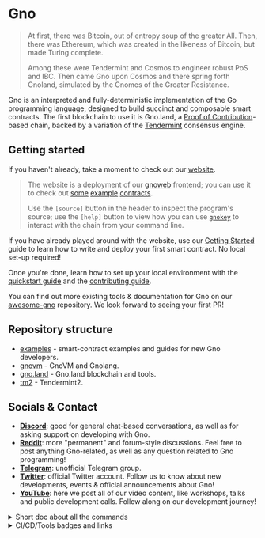 # Gno

> At first, there was Bitcoin, out of entropy soup of the greater All.
> Then, there was Ethereum, which was created in the likeness of Bitcoin,
> but made Turing complete.
>
> Among these were Tendermint and Cosmos to engineer robust PoS and IBC.
> Then came Gno upon Cosmos and there spring forth Gnoland,
> simulated by the Gnomes of the Greater Resistance.

Gno is an interpreted and fully-deterministic implementation of the Go
programming language, designed to build succinct and composable smart contracts.
The first blockchain to use it is Gno.land, a
[Proof of Contribution](./docs/concepts/proof-of-contribution.md)-based chain, backed by
a variation of the [Tendermint](https://docs.tendermint.com/v0.34/introduction/what-is-tendermint.html)
consensus engine.

## Getting started

If you haven't already, take a moment to check out our [website](https://gno.land/).

> The website is a deployment of our [gnoweb](./gno.land/cmd/gnoweb) frontend; you
> can use it to check out [some](https://test3.gno.land/r/demo/boards) [example](https://test3.gno.land/r/gnoland/blog)
> [contracts](https://test3.gno.land/r/demo/users).
>
> Use the `[source]` button in the header to inspect the program's source; use
> the `[help]` button to view how you can use [`gnokey`](./gno.land/cmd/gnokey)
> to interact with the chain from your command line.

If you have already played around with the website, use our
[Getting Started](https://github.com/gnolang/getting-started) guide to learn how
to write and deploy your first smart contract. No local set-up required!

Once you're done, learn how to set up your local environment with the
[quickstart guide](./examples/gno.land/r/demo/boards/README.md) and the
[contributing guide](./CONTRIBUTING.md).

You can find out more existing tools & documentation for Gno on our
[awesome-gno](https://github.com/gnolang/awesome-gno) repository.
We look forward to seeing your first PR!

## Repository structure

* [examples](./examples) - smart-contract examples and guides for new Gno developers.
* [gnovm](./gnovm) - GnoVM and Gnolang.
* [gno.land](./gno.land) - Gno.land blockchain and tools.
* [tm2](./tm2) - Tendermint2.

## Socials & Contact

* [**Discord**](https://discord.gg/YFtMjWwUN7): good for general chat-based
  conversations, as well as for asking support on developing with Gno.
* [**Reddit**](https://www.reddit.com/r/gnoland): more "permanent" and
  forum-style discussions. Feel free to post anything Gno-related, as well as
  any question related to Gno programming!
* [**Telegram**](https://t.me/gnoland): unofficial Telegram group.
* [**Twitter**](https://twitter.com/_gnoland): official Twitter account. Follow
   us to know about new developments, events & official announcements about Gno!
* [**YouTube**](https://www.youtube.com/@_gnoland): here we post all of our
  video content, like workshops, talks and public development calls. Follow
  along on our development journey!

<details><summary>Short doc about all the commands</summary>

  User commands:

  * [gnokey](./gno.land/cmd/gnokey) - key manipulation, also general interaction with gnoland
  * [gnoland](./gno.land/cmd/gnoland) - runs the blockchain node
  * [gnoweb](./gno.land/cmd/gnoweb) - serves gno website, along with user-defined content
  * [logos](./misc/logos) - intended to be used as a browser

  Developer commands:

  * [gno](./gnovm/cmd/gno) - handy tool for developing gno packages & realms
  * [gnotxsync](./gno.land/cmd/gnotxsync) - importing/exporting transactions from local blockchain node storage
  * [goscan](./misc/goscan) - dumps imports from specified file’s AST
  * [genproto](./misc/genproto) - helper for generating .proto implementations
  * [gnofaucet](./gno.land/cmd/gnofaucet) - serves GNOT faucet
</details>

<details><summary>CI/CD/Tools badges and links</summary>

  GitHub Actions:

  * [![gno.land](https://github.com/gnolang/gno/actions/workflows/gnoland.yml/badge.svg)](https://github.com/gnolang/gno/actions/workflows/gnoland.yml)
  * [![gnovm](https://github.com/gnolang/gno/actions/workflows/gnovm.yml/badge.svg)](https://github.com/gnolang/gno/actions/workflows/gnovm.yml)
  * [![tm2](https://github.com/gnolang/gno/actions/workflows/tm2.yml/badge.svg)](https://github.com/gnolang/gno/actions/workflows/tm2.yml)
  * [![examples](https://github.com/gnolang/gno/actions/workflows/examples.yml/badge.svg)](https://github.com/gnolang/gno/actions/workflows/examples.yml)
  * [![docker](https://github.com/gnolang/gno/actions/workflows/docker.yml/badge.svg)](https://github.com/gnolang/gno/actions/workflows/docker.yml)

  Codecov:

  * General: [![codecov](https://codecov.io/gh/gnolang/gno/branch/master/graph/badge.svg?token=HPP82HR1P4)](https://codecov.io/gh/gnolang/gno)
  * tm2: [![codecov](https://codecov.io/gh/gnolang/gno/branch/master/graph/badge.svg?token=HPP82HR1P4&flag=tm2)](https://codecov.io/gh/gnolang/gno/tree/master/tm2)
  * gnovm: [![codecov](https://codecov.io/gh/gnolang/gno/branch/master/graph/badge.svg?token=HPP82HR1P4&flag=gnovm)](https://codecov.io/gh/gnolang/gno/tree/master/gnovm)
  * gno.land: [![codecov](https://codecov.io/gh/gnolang/gno/branch/master/graph/badge.svg?token=HPP82HR1P4&flag=gno.land)](https://codecov.io/gh/gnolang/gno/tree/master/gno.land)
  * examples: TODO

  Go Report Card:

  * [![Go Report Card](https://goreportcard.com/badge/github.com/gnolang/gno)](https://goreportcard.com/report/github.com/gnolang/gno)
  * tm2, gnovm, gno.land: TODO (blocked by tm2 split, because we need go mod workspaces)

  Pkg.go.dev

  * [![Go Reference](https://pkg.go.dev/badge/hey/google)](https://gnolang.github.io/gno/github.com/gnolang/gno.html) \
    (pkg.go.dev will not show our repository as it has a license it doesn't recognise)
</details>
